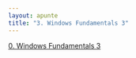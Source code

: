 ```yaml
---
layout: apunte
title: "3. Windows Fundamentals 3"
---
```


[0. Windows Fundamentals 3](/apuntes/thm/0-pre-career/1-pre-security/5-windows-fundamentals/3-windows-fundamentals-part-3/0-windows-fundamentals-3/)